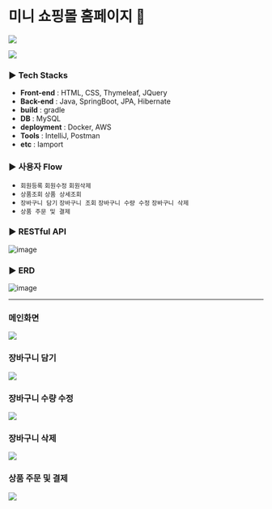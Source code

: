 # 미니 쇼핑몰 홈페이지 👒

![](https://velog.velcdn.com/images/gangintheremark/post/cf7c2740-7e51-4b93-8aac-a21a0e382f52/image.gif)

<a href="https://velog.io/@gangintheremark/series/Mini-ShoppingMall" target="_blank"><img src="https://img.shields.io/badge/velog-20C997?style=for-the-badge&logo=velog&logoColor=white"></a>

### ▶ Tech Stacks

- **Front-end** : HTML, CSS, Thymeleaf, JQuery <br>
- **Back-end** : Java, SpringBoot, JPA, Hibernate <br>
- **build** : gradle  <br>
- **DB** : MySQL  <br>
- **deployment** : Docker, AWS  <br>
- **Tools** : IntelliJ, Postman   <br>
- **etc** : Iamport

### ▶ 사용자 Flow
- `회원등록` `회원수정` `회원삭제`
- `상품조회` `상품 상세조회`
- `장바구니 담기` `장바구니 조회` `장바구니 수량 수정` `장바구니 삭제`
- `상품 주문 및 결제` 
 

### ▶ RESTful API
![image](https://github.com/gangintheremark/mini-ShoppingMall/assets/81904943/3747e3fc-e8ac-4fb7-9945-6210ded66414)


### ▶ ERD
![image](https://github.com/gangintheremark/mini-ShoppingMall/assets/81904943/01e0e94d-14a1-4408-9996-972cf03f63b8)


---

### 메인화면

![](https://velog.velcdn.com/images/gangintheremark/post/070b7c8c-cfc4-466a-b7d9-31bc6d4628c4/image.gif)

### 장바구니 담기

![](https://velog.velcdn.com/images/gangintheremark/post/73081706-d658-4e15-9d7c-9b03126a054c/image.gif)

### 장바구니 수량 수정
![](https://velog.velcdn.com/images/gangintheremark/post/7d9e314f-b190-4096-8aa7-323c3a52c6e7/image.gif)

### 장바구니 삭제
![](https://velog.velcdn.com/images/gangintheremark/post/f7f4af68-116d-4b72-8c97-2a6d952d0cdb/image.gif)

### 상품 주문 및 결제
![](https://velog.velcdn.com/images/gangintheremark/post/685bf034-3998-418e-9395-533f324910f4/image.gif)


